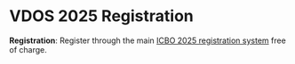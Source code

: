 # VDOS 2025 Registration

**Registration**: Register through the main [ICBO 2025 registration system](https://docs.google.com/forms/d/e/1FAIpQLSfeRGzYjdJnzsKFVz4L-8R5fVI9gqVptQz37vAzgxjDUcduEQ/viewform) free of charge.<BR><BR>

